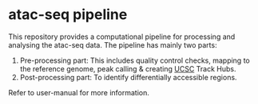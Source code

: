 # atac-seq pipeline
This repository provides a computational pipeline for processing and analysing the atac-seq data. The pipeline has mainly two parts:

1. Pre-processing part: This includes quality control checks, mapping to the reference genome, peak calling & creating [UCSC](https://genome.ucsc.edu) Track Hubs.  
2. Post-processing part: To identify differentially accessible regions.

Refer to user-manual for more information.
